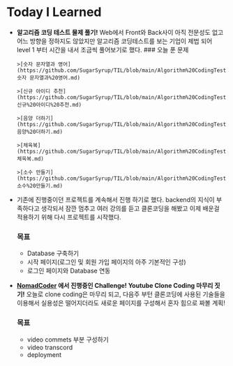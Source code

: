 # Today I Learned

- **알고리즘 코딩 테스트 물제 풀기!**
  Web에서 Front와 Back사이 아직 전문성도 없고 어느 방향을 정하지도 않았지만 알고리즘 코딩테스트를 보는 기업이 제법 되어 level 1 부터 시간을 내서 조금씩 풀어보기로 했다. ### 오늘 푼 문제

      >[숫자 문자열과 영어](https://github.com/SugarSyrup/TIL/blob/main/Algorithm%20CodingTest/level%201/숫자 문자열과%20영어.md)

      >[신규 아이디 추천](https://github.com/SugarSyrup/TIL/blob/main/Algorithm%20CodingTest/level%201/신규%20아이디%20추천.md)

      >[음양 더하기](https://github.com/SugarSyrup/TIL/blob/main/Algorithm%20CodingTest/level%201/음양%20더하기.md)

      >[체육복](https://github.com/SugarSyrup/TIL/blob/main/Algorithm%20CodingTest/level%201/체육복.md)

      >[소수 만들기](https://github.com/SugarSyrup/TIL/blob/main/Algorithm%20CodingTest/level%201/소수%20만들기.md)

- 기존에 진행중이던 프로젝트를 계속해서 진행 하기로 했다. backend의 지식이 부족하다고 생각되서 잠깐 멈추고 여러 강의를 듣고 클론코딩을 해봤고 이제 배운걸 적용하기 위해 다시 프로젝트를 시작했다.

  ### 목표

  - Database 구축하기
  - 시작 페이지(로그인 및 회원 가입 페이지의 아주 기본적인 구성)
  - 로그인 페이지와 Database 연동

- **[NomadCoder]() 에서 진행중인 Challenge! Youtube Clone Coding 마무리 짓기!** 오늘로 clone coding은 마무리 되고, 다음주 부턴 클론코딩에 사용된 기술들을 이용해서 실용성은 떨어지더라도 새로운 페이지를 구성해서 혼자 힘으로 짜볼 계획!
  ### 목표
  - video commets 부분 구성하기
  - video transcord
  - deployment
